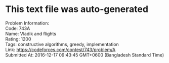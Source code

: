 # This text file was auto-generated  
  
Problem Information:  
Code: 743A  
Name: Vladik and flights  
Rating: 1200  
Tags: constructive algorithms, greedy, implementation  
Link: https://codeforces.com/contest/743/problem/A  
Submitted At: 2016-12-17 09:43:45 GMT+0600 (Bangladesh Standard Time)  
